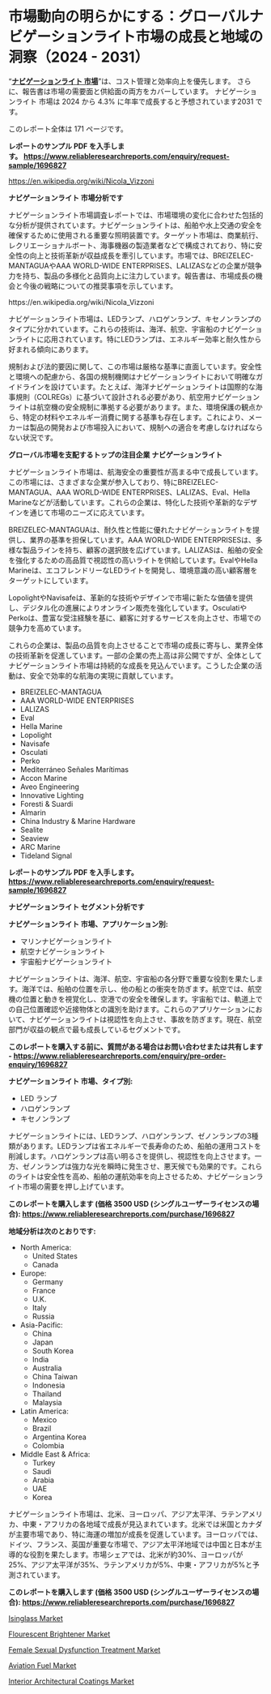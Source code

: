 <p><h1>市場動向の明らかにする：グローバルナビゲーションライト市場の成長と地域の洞察（2024 - 2031）</h1></p><p>&ldquo;<strong><a href="https://www.reliableresearchreports.com/navigation-lights-r1696827?utm_campaign=110&utm_medium=9&utm_source=Github&utm_content=ia&utm_term=15112024&utm_id=navigation-lights">ナビゲーションライト 市場</a></strong>&rdquo;は、コスト管理と効率向上を優先します。 さらに、報告書は市場の需要面と供給面の両方をカバーしています。 ナビゲーションライト 市場は 2024 から 4.3% に年率で成長すると予想されています2031 です。</p>
<p>このレポート全体は 171 ページです。</p>
<p><strong>レポートのサンプル PDF を入手します。&nbsp;<a href="https://www.reliableresearchreports.com/enquiry/request-sample/1696827?utm_campaign=110&utm_medium=9&utm_source=Github&utm_content=ia&utm_term=15112024&utm_id=navigation-lights">https://www.reliableresearchreports.com/enquiry/request-sample/1696827</a></strong></p>
<p><a href="https://en.wikipedia.org/wiki/Nicola_Vizzoni?utm_campaign=110&utm_medium=9&utm_source=Github&utm_content=ia&utm_term=15112024&utm_id=navigation-lights">https://en.wikipedia.org/wiki/Nicola_Vizzoni</a></p>
<p><strong>ナビゲーションライト 市場分析です</strong></p>
<p><p>ナビゲーションライト市場調査レポートでは、市場環境の変化に合わせた包括的な分析が提供されています。ナビゲーションライトは、船舶や水上交通の安全を確保するために使用される重要な照明装置です。ターゲット市場は、商業航行、レクリエーショナルボート、海事機器の製造業者などで構成されており、特に安全性の向上と技術革新が収益成長を牽引しています。市場では、BREIZELEC-MANTAGUAやAAA WORLD-WIDE ENTERPRISES、LALIZASなどの企業が競争力を持ち、製品の多様化と品質向上に注力しています。報告書は、市場成長の機会と今後の戦略についての推奨事項を示しています。</p></p>
<p>https://en.wikipedia.org/wiki/Nicola_Vizzoni</p>
<p><p>ナビゲーションライト市場は、LEDランプ、ハロゲンランプ、キセノンランプのタイプに分かれています。これらの技術は、海洋、航空、宇宙船のナビゲーションライトに応用されています。特にLEDランプは、エネルギー効率と耐久性から好まれる傾向にあります。</p><p>規制および法的要因に関して、この市場は厳格な基準に直面しています。安全性と環境への配慮から、各国の規制機関はナビゲーションライトにおいて明確なガイドラインを設けています。たとえば、海洋ナビゲーションライトは国際的な海事規則（COLREGs）に基づいて設計される必要があり、航空用ナビゲーションライトは航空機の安全規制に準拠する必要があります。また、環境保護の観点から、特定の材料やエネルギー消費に関する基準も存在します。これにより、メーカーは製品の開発および市場投入において、規制への適合を考慮しなければならない状況です。</p></p>
<p><strong>グローバル市場を支配するトップの注目企業 ナビゲーションライト</strong></p>
<p><p>ナビゲーションライト市場は、航海安全の重要性が高まる中で成長しています。この市場には、さまざまな企業が参入しており、特にBREIZELEC-MANTAGUA、AAA WORLD-WIDE ENTERPRISES、LALIZAS、Eval、Hella Marineなどが活動しています。これらの企業は、特化した技術や革新的なデザインを通じて市場のニーズに応えています。</p><p>BREIZELEC-MANTAGUAは、耐久性と性能に優れたナビゲーションライトを提供し、業界の基準を担保しています。AAA WORLD-WIDE ENTERPRISESは、多様な製品ラインを持ち、顧客の選択肢を広げています。LALIZASは、船舶の安全を強化するための高品質で視認性の高いライトを供給しています。EvalやHella Marineは、エコフレンドリーなLEDライトを開発し、環境意識の高い顧客層をターゲットにしています。</p><p>LopolightやNavisafeは、革新的な技術やデザインで市場に新たな価値を提供し、デジタル化の進展によりオンライン販売を強化しています。OsculatiやPerkoは、豊富な受注経験を基に、顧客に対するサービスを向上させ、市場での競争力を高めています。</p><p>これらの企業は、製品の品質を向上させることで市場の成長に寄与し、業界全体の技術革新を促進しています。一部の企業の売上高は非公開ですが、全体としてナビゲーションライト市場は持続的な成長を見込んでいます。こうした企業の活動は、安全で効率的な航海の実現に貢献しています。</p></p>
<p><ul><li>BREIZELEC-MANTAGUA</li><li>AAA WORLD-WIDE ENTERPRISES</li><li>LALIZAS</li><li>Eval</li><li>Hella Marine</li><li>Lopolight</li><li>Navisafe</li><li>Osculati</li><li>Perko</li><li>Mediterráneo Señales Marítimas</li><li>Accon Marine</li><li>Aveo Engineering</li><li>Innovative Lighting</li><li>Foresti & Suardi</li><li>Almarin</li><li>China Industry & Marine Hardware</li><li>Sealite</li><li>Seaview</li><li>ARC Marine</li><li>Tideland Signal</li></ul></p>
<p><strong>レポートのサンプル PDF を入手します。 <a href="https://www.reliableresearchreports.com/enquiry/request-sample/1696827?utm_campaign=110&utm_medium=9&utm_source=Github&utm_content=ia&utm_term=15112024&utm_id=navigation-lights">https://www.reliableresearchreports.com/enquiry/request-sample/1696827</a></strong></p>
<p><strong>ナビゲーションライト セグメント分析です</strong></p>
<p><strong>ナビゲーションライト 市場、アプリケーション別:</strong></p>
<p><ul><li>マリンナビゲーションライト</li><li>航空ナビゲーションライト</li><li>宇宙船ナビゲーションライト</li></ul></p>
<p><p>ナビゲーションライトは、海洋、航空、宇宙船の各分野で重要な役割を果たします。海洋では、船舶の位置を示し、他の船との衝突を防ぎます。航空では、航空機の位置と動きを視覚化し、空港での安全を確保します。宇宙船では、軌道上での自己位置確認や近接物体との識別を助けます。これらのアプリケーションにおいて、ナビゲーションライトは視認性を向上させ、事故を防ぎます。現在、航空部門が収益の観点で最も成長しているセグメントです。</p></p>
<p><strong>このレポートを購入する前に、質問がある場合はお問い合わせまたは共有します - <a href="https://www.reliableresearchreports.com/enquiry/pre-order-enquiry/1696827?utm_campaign=110&utm_medium=9&utm_source=Github&utm_content=ia&utm_term=15112024&utm_id=navigation-lights">https://www.reliableresearchreports.com/enquiry/pre-order-enquiry/1696827</a></strong></p>
<p><strong>ナビゲーションライト 市場、タイプ別:</strong></p>
<p><ul><li>LED ランプ</li><li>ハロゲンランプ</li><li>キセノンランプ</li></ul></p>
<p><p>ナビゲーションライトには、LEDランプ、ハロゲンランプ、ゼノンランプの3種類があります。LEDランプは省エネルギーで長寿命のため、船舶の運用コストを削減します。ハロゲンランプは高い明るさを提供し、視認性を向上させます。一方、ゼノンランプは強力な光を瞬時に発生させ、悪天候でも効果的です。これらのライトは安全性を高め、船舶の運航効率を向上させるため、ナビゲーションライト市場の需要を押し上げています。</p></p>
<p><strong>このレポートを購入します (価格 3500 USD (シングルユーザーライセンスの場合): <a href="https://www.reliableresearchreports.com/purchase/1696827?utm_campaign=110&utm_medium=9&utm_source=Github&utm_content=ia&utm_term=15112024&utm_id=navigation-lights">https://www.reliableresearchreports.com/purchase/1696827</a></strong></p>
<p><strong>地域分析は次のとおりです:</strong></p>
<p><ul>
    <li>
        North America:
        <ul>
            <li>United States</li>
            <li>Canada</li>
        </ul>
    </li>
    <li>
        Europe:
        <ul>
            <li>Germany</li>
            <li>France</li>
            <li>U.K.</li>
            <li>Italy</li>
            <li>Russia</li>
        </ul>
    </li>
    <li>
        Asia-Pacific:
        <ul>
            <li>China</li>
            <li>Japan</li>
            <li>South Korea</li>
            <li>India</li>
            <li>Australia</li>
            <li>China Taiwan</li>
            <li>Indonesia</li>
            <li>Thailand</li>
            <li>Malaysia</li>
        </ul>
    </li>
    <li>
        Latin America:
        <ul>
            <li>Mexico</li>
            <li>Brazil</li>
            <li>Argentina Korea</li>
            <li>Colombia</li>
        </ul>
    </li>
    <li>
        Middle East & Africa:
        <ul>
            <li>Turkey</li>
            <li>Saudi</li>
            <li>Arabia</li>
            <li>UAE</li>
            <li>Korea</li>
        </ul>
    </li>
    </ul></p>
<p><p>ナビゲーションライト市場は、北米、ヨーロッパ、アジア太平洋、ラテンアメリカ、中東・アフリカの各地域で成長が見込まれています。北米では米国とカナダが主要市場であり、特に海運の増加が成長を促進しています。ヨーロッパでは、ドイツ、フランス、英国が重要な市場で、アジア太平洋地域では中国と日本が主導的な役割を果たします。市場シェアでは、北米が約30%、ヨーロッパが25%、アジア太平洋が35%、ラテンアメリカが5%、中東・アフリカが5%と予測されています。</p></p>
<p><strong>このレポートを購入します (価格 3500 USD (シングルユーザーライセンスの場合): <a href="https://www.reliableresearchreports.com/purchase/1696827?utm_campaign=110&utm_medium=9&utm_source=Github&utm_content=ia&utm_term=15112024&utm_id=navigation-lights">https://www.reliableresearchreports.com/purchase/1696827</a></strong></p>
<p><p><a href="https://github.com/gulaimolin/Market-Research-Report-List-6/blob/main/isinglass-market.md?utm_campaign=110&utm_medium=9&utm_source=Github&utm_content=ia&utm_term=15112024&utm_id=navigation-lights">Isinglass Market</a></p><p><a href="https://www.linkedin.com/pulse/market-leaders-laggards-global-flourescent-brightener-trends-bmswc?utm_campaign=110&utm_medium=9&utm_source=Github&utm_content=ia&utm_term=15112024&utm_id=navigation-lights">Flourescent Brightener Market</a></p><p><a href="https://issuu.com/reportprime-2/docs/female-sexual-dysfunction-treatment_cbc7e7633ae5f7?utm_campaign=110&utm_medium=9&utm_source=Github&utm_content=ia&utm_term=15112024&utm_id=navigation-lights">Female Sexual Dysfunction Treatment Market</a></p><p><a href="https://www.linkedin.com/pulse/aviation-fuel-momentum-charting-9-cagr-path-2024-2031-iris-sight-psgkc?utm_campaign=110&utm_medium=9&utm_source=Github&utm_content=ia&utm_term=15112024&utm_id=navigation-lights">Aviation Fuel Market</a></p><p><a href="https://github.com/RoccoManning/Market-Research-Report-List-7/blob/main/interior-architectural-coatings-market.md?utm_campaign=110&utm_medium=9&utm_source=Github&utm_content=ia&utm_term=15112024&utm_id=navigation-lights">Interior Architectural Coatings Market</a></p></p>